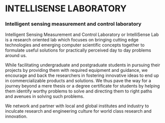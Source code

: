 # INTELLISENSE LABORATORY
### Intelligent sensing measurement and control laboratory

Intelligent Sensing Measurement and Control Laboratory or IntelliSense Lab is a research oriented lab which focuses on bringing cutting edge technologies and emerging computer scientific concepts together to formulate useful solutions for practically perceived day to day problems around us.

While facilitating undergraduate and postgraduate students in pursuing their projects by providing them with required equipment and guidance, we encourage and back the researchers in fostering innovative ideas to end up in commercializable products and solutions. We thus pave the way for a journey beyond a mere thesis or a degree certificate for students by helping them identify worthy problems to solve and directing them to right paths and avenues in solving such problems.

We network and partner with local and global institutes and industry to inculcate research and engineering culture for world class research and innovation. 
